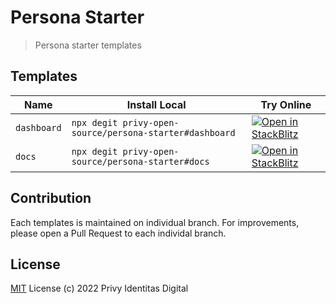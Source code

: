 # Persona Starter

> Persona starter templates

## Templates

| Name        | Install Local                                                | Try Online                                                                                                                                                           |
|-------------|--------------------------------------------------------------|----------------------------------------------------------------------------------------------------------------------------------------------------------------------|
| `dashboard` | `npx degit privy-open-source/persona-starter#dashboard` | [![Open in StackBlitz](https://developer.stackblitz.com/img/open_in_stackblitz.svg)](https://stackblitz.com/github/privy-open-source/persona-starter/tree/dashboard) |
| `docs`      | `npx degit privy-open-source/persona-starter#docs`      | [![Open in StackBlitz](https://developer.stackblitz.com/img/open_in_stackblitz.svg)](https://stackblitz.com/github/privy-open-source/persona-starter/tree/dashboard) |

## Contribution

Each templates is maintained on individual branch. For improvements, please open a Pull Request to each individal branch.

## License

[MIT](/LICENSE) License (c) 2022 Privy Identitas Digital
